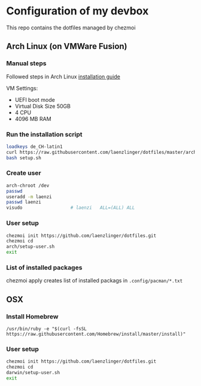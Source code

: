 # Configuration of my devbox

This repo contains the dotfiles managed by chezmoi

## Arch Linux (on VMWare Fusion)

### Manual steps

Followed steps in Arch Linux [installation guide](https://wiki.archlinux.org/index.php/installation_guide)

VM Settings:
* UEFI boot mode
* Virtual Disk Size 50GB
* 4 CPU
* 4096 MB RAM


### Run the installation script
```bash
loadkeys de_CH-latin1
curl https://raw.githubusercontent.com/laenzlinger/dotfiles/master/arch/setup.sh > setup.sh
bash setup.sh
```

### Create user

```bash
arch-chroot /dev
passwd
useradd -m laenzi
passwd laenzi
visudo                  # laenzi   ALL=(ALL) ALL
```

### User setup 

```bash
chezmoi init https://github.com/laenzlinger/dotfiles.git
chezmoi cd
arch/setup-user.sh
exit
```

### List of installed packages
chezmoi apply creates list of installed packags in `.config/pacman/*.txt`

## OSX

### Install Homebrew
```
/usr/bin/ruby -e "$(curl -fsSL https://raw.githubusercontent.com/Homebrew/install/master/install)"
```

### User setup 

```bash
chezmoi init https://github.com/laenzlinger/dotfiles.git
chezmoi cd
darwin/setup-user.sh
exit
```
